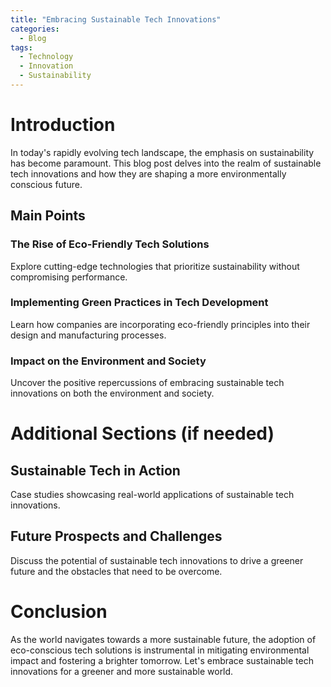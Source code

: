 ```yaml
---
title: "Embracing Sustainable Tech Innovations"
categories:
  - Blog
tags:
  - Technology
  - Innovation
  - Sustainability
---
```


# Introduction
In today's rapidly evolving tech landscape, the emphasis on sustainability has become paramount. This blog post delves into the realm of sustainable tech innovations and how they are shaping a more environmentally conscious future.

## Main Points
### The Rise of Eco-Friendly Tech Solutions
Explore cutting-edge technologies that prioritize sustainability without compromising performance.

### Implementing Green Practices in Tech Development
Learn how companies are incorporating eco-friendly principles into their design and manufacturing processes.

### Impact on the Environment and Society
Uncover the positive repercussions of embracing sustainable tech innovations on both the environment and society.

# Additional Sections (if needed)
## Sustainable Tech in Action
Case studies showcasing real-world applications of sustainable tech innovations.

## Future Prospects and Challenges
Discuss the potential of sustainable tech innovations to drive a greener future and the obstacles that need to be overcome.

# Conclusion
As the world navigates towards a more sustainable future, the adoption of eco-conscious tech solutions is instrumental in mitigating environmental impact and fostering a brighter tomorrow. Let's embrace sustainable tech innovations for a greener and more sustainable world.